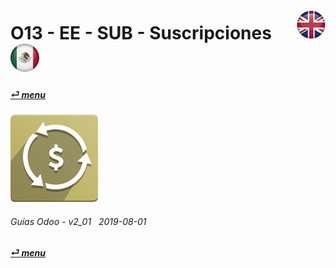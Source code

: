 # O13 - EE - SUB - Suscripciones &nbsp;&nbsp;&nbsp;&nbsp; [![en-uk](/doc/img/flg/en-uk-flg-btn-sml.png)](/en-uk/o13/ee/sub/en-uk-o13-ee-sub-subscriptions-guides.md) [ ![es-mx](/doc/img/flg/es-mx-flg-btn-sml.png)](/es-mx/o13/ee/sub/es-mx-o13-ee-sub-subscriptions-guides.md)
#### [_&#x23CE; menu_](/es-mx/o13/ee/es-mx-o13-ee-guides-menu.md "Regresar al menúu de EE")  
### ![sub](/doc/img/sale_subscription.png)
	
###### Guías Odoo - v2_01 &nbsp; 2019-08-01 
**[_&#x23CE; menu_](/es-mx/o13/ee/es-mx-o13-ee-guides-menu.md)**  
